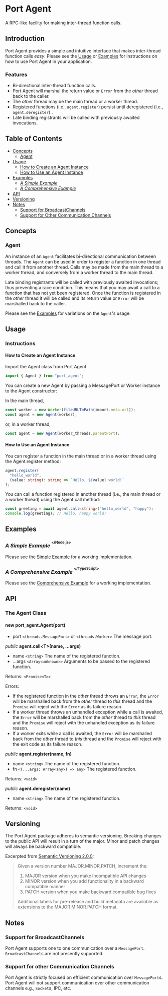 # Port Agent

A RPC-like facility for making inter-thread function calls.

## Introduction

Port Agent provides a simple and intuitive interface that makes inter-thread function calls _easy_. Please see the [Usage](#usage) or [Examples](#examples) for instructions on how to use Port Agent in your application.

### Features

- Bi-directional inter-thread function calls.
- Port Agent will marshal the return value or `Error` from the _other_ thread back to the caller.
- The _other_ thread may be the main thread or a worker thread.
- Registered functions (i.e., `agent.register`) persist until deregistered (i.e., `agent.deregister`) .
- Late binding registrants will be called with previously awaited invocations.

## Table of Contents

- [Concepts](#concepts)
  - [Agent](#agent)
- [Usage](#usage)
  - [How to Create an Agent Instance](#how-to-create-an-agent-instance)
  - [How to Use an Agent Instance](#how-to-use-an-agent-instance)
- [Examples](#examples)
  - [_A Simple Example_](#a-simple-example-nodejs)
  - [_A Comprehensive Example_](#a-comprehensive-example-typescript)
- [API](#api)
- [Versioning](#versioning)
- [Notes](#notes)
  - [Support for BroadcastChannels](#support-for-broadcastchannels)
  - [Support for Other Communication Channels](#support-for-other-communication-channels)

## Concepts

### Agent

An instance of an `Agent` facilitates bi-directional communication between threads. The `Agent` can be used in order to register a function in one thread and call it from another thread. Calls may be made from the main thread to a worker thread, and conversely from a worker thread to the main thread.

Late binding registrants will be called with previously awaited invocations; thus preventing a race condition. This means that you may await a call to a function that has not yet been registered. Once the function is registered in the _other_ thread it will be called and its return value or `Error` will be marshalled back to the caller.

Please see the [Examples](#examples) for variations on the `Agent`'s usage.

## Usage

### Instructions

#### How to Create an Agent Instance

Import the Agent class from Port Agent.

```ts
import { Agent } from "port_agent";
```

You can create a new Agent by passing a MessagePort or Worker instance to the Agent constructor:

In the main thread,

```ts
const worker = new Worker(fileURLToPath(import.meta.url));
const agent = new Agent(worker);
```

or, in a worker thread,

```ts
const agent = new Agent(worker_threads.parentPort);
```

#### How to Use an Agent Instance

You can register a function in the main thread or in a worker thread using the Agent.register method:

```ts
agent.register(
  "hello_world",
  (value: string): string => `Hello, ${value} world!`
);
```

You can call a function registered in another thread (i.e., the main thread or a worker thread) using the Agent.call method:

```ts
const greeting = await agent.call<string>("hello_world", "happy");
console.log(greeting); // Hello, happy world!
```

## Examples

### _A Simple Example_ <sup><sup>\</Node.js\></sup></sup>

Please see the [Simple Example](https://github.com/faranalytics/port_agent/tree/main/examples/simple) for a working implementation.

### _A Comprehensive Example_ <sup><sup>\</TypeScript\></sup></sup>

Please see the [Comprehensive Example](https://github.com/faranalytics/port_agent/tree/main/examples/comprehensive) for a working implementation.

## API

### The Agent Class

#### new port_agent.Agent(port)

- port `<threads.MessagePort>` or `<threads.Worker>` The message port.

_public_ **agent.call\<T\>(name, ...args)**

- name `<string>` The name of the registered function.
- ...args `<Array<unknown>>` Arguments to be passed to the registered function.

Returns: `<Promise<T>>`

Errors:

- If the registered function in the _other_ thread throws an `Error`, the `Error` will be marshalled back from the _other_ thread to _this_ thread and the `Promise` will reject with the `Error` as its failure reason.
- If a worker thread throws an unhandled exception while a call is awaited, the `Error` will be marshalled back from the _other_ thread to _this_ thread and the `Promise` will reject with the unhandled exception as its failure reason.
- If a worker exits while a call is awaited, the `Error` will be marshalled back from the _other_ thread to _this_ thread and the `Promise` will reject with the exit code as its failure reason.

_public_ **agent.register(name, fn)**

- name `<string>` The name of the registered function.
- fn `<(...args: Array<any>) => any>` The registered function.

Returns: `<void>`

_public_ **agent.deregister(name)**

- name `<string>` The name of the registered function.

Returns: `<void>`

## Versioning

The Port Agent package adheres to semantic versioning. Breaking changes to the public API will result in a turn of the major. Minor and patch changes will always be backward compatible.

Excerpted from [Semantic Versioning 2.0.0](https://semver.org/):

> Given a version number MAJOR.MINOR.PATCH, increment the:
>
> 1. MAJOR version when you make incompatible API changes
> 2. MINOR version when you add functionality in a backward compatible manner
> 3. PATCH version when you make backward compatible bug fixes
>
> Additional labels for pre-release and build metadata are available as extensions to the MAJOR.MINOR.PATCH format.

## Notes

### Support for BroadcastChannels

Port Agent supports one to one communication over a `MessagePort`. `BroadcastChannel`s are not presently supported.

### Support for other Communication Channels

Port Agent is strictly focused on efficient communication over `MessagePort`s. Port Agent will not support communication over other communication channels e.g., `Socket`s, IPC, etc.
